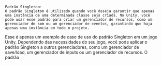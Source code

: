     Padrão Singleton:
    O padrão Singleton é utilizado quando você deseja garantir que apenas uma instância de uma determinada classe seja criada. No Unity, você pode usar esse padrão para criar um gerenciador de recursos, como um gerenciador de som ou um gerenciador de eventos, garantindo que haja apenas uma instância em todo o projeto.


Esse é apenas um exemplo de caso de uso do padrão Singleton em um jogo Unity. Dependendo das necessidades do seu jogo, você pode aplicar o padrão Singleton a outros gerenciadores, como um gerenciador de save/load, um gerenciador de inputs ou um gerenciador de recursos. O padrão
